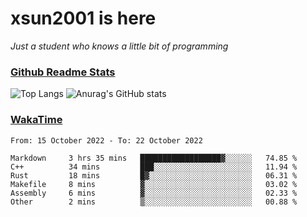 # xsun2001 is here

*Just a student who knows a little bit of programming*

### [Github Readme Stats](https://github.com/anuraghazra/github-readme-stats)

![Top Langs](https://github-readme-stats.vercel.app/api/top-langs/?username=xsun2001&layout=compact&theme=radical) ![Anurag's GitHub stats](https://github-readme-stats.vercel.app/api?username=xsun2001&show_icons=true&theme=radical)

### [WakaTime](https://wakatime.com)

<!--START_SECTION:waka-->

```text
From: 15 October 2022 - To: 22 October 2022

Markdown     3 hrs 35 mins   ██████████████████▓░░░░░░   74.85 %
C++          34 mins         ███░░░░░░░░░░░░░░░░░░░░░░   11.94 %
Rust         18 mins         █▓░░░░░░░░░░░░░░░░░░░░░░░   06.31 %
Makefile     8 mins          ▓░░░░░░░░░░░░░░░░░░░░░░░░   03.02 %
Assembly     6 mins          ▓░░░░░░░░░░░░░░░░░░░░░░░░   02.33 %
Other        2 mins          ▒░░░░░░░░░░░░░░░░░░░░░░░░   00.88 %
```

<!--END_SECTION:waka-->
